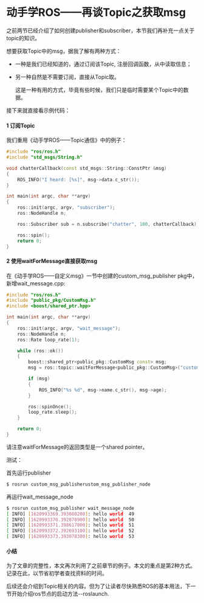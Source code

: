 # 动手学ROS——再谈Topic之获取msg

之前两节已经介绍了如何创建publisher和subscriber，本节我们再补充一点关于topic的知识。

想要获取Topic中的msg，据我了解有两种方式：

- 一种是我们已经知道的，通过订阅该Topic, 注册回调函数，从中读取信息；

- 另一种自然是不需要订阅，直接从Topic取。

  这是一种有用的方式，毕竟有些时候，我们只是临时需要某个Topic中的数据。

接下来就直接看示例代码：

#### 1 订阅Topic

我们重用《动手学ROS——Topic通信》中的例子：

```c++
#include "ros/ros.h"
#include "std_msgs/String.h"

void chatterCallback(const std_msgs::String::ConstPtr &msg)
{
    ROS_INFO("I heard: [%s]", msg->data.c_str());
}

int main(int argc, char **argv)
{
    ros::init(argc, argv, "subscriber");
    ros::NodeHandle n;

    ros::Subscriber sub = n.subscribe("chatter", 100, chatterCallback);

    ros::spin();
    return 0;
}
```



#### 2 使用waitForMessage直接获取msg

在《动手学ROS——自定义msg》一节中创建的custom_msg_publisher pkg中，新增wait_message.cpp:

```c++
#include "ros/ros.h"
#include "public_pkg/CustomMsg.h"
#include <boost/shared_ptr.hpp>

int main(int argc, char **argv)
{
    ros::init(argc, argv, "wait_message");
    ros::NodeHandle n;
    ros::Rate loop_rate(1);

    while (ros::ok())
    {
        boost::shared_ptr<public_pkg::CustomMsg const> msg;
        msg = ros::topic::waitForMessage<public_pkg::CustomMsg>("custom_topic", ros::Duration(5));

        if (msg)
        {
            ROS_INFO("%s %d", msg->name.c_str(), msg->age);
        }

        ros::spinOnce();
        loop_rate.sleep();
    }

    return 0;
}
```

请注意waitForMessage的返回类型是一个shared pointer。



测试：

首先运行publisher

```bash
$ rosrun custom_msg_publisherustom_msg_publisher_node
```

再运行wait_message_node

```bash
$ rosrun custom_msg_publisher wait_message_node 
[ INFO] [1620993369.393080200]: hello world  49
[ INFO] [1620993370.392878900]: hello world  50
[ INFO] [1620993371.398617800]: hello world  51
[ INFO] [1620993372.392693100]: hello world  52
[ INFO] [1620993373.393078300]: hello world  53
```



#### 小结

为了文章的完整性，本文再次利用了之前章节的例子。本文的重点是第2种方式。记录在此，以节省初学者查找资料的时间。

后续还会介绍到Topic相关的内容。但为了让读者尽快熟悉ROS的基本用法，下一节开始介绍ros节点的启动方法--roslaunch.

